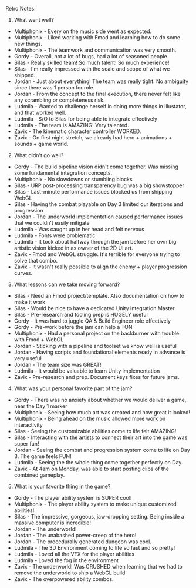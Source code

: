 Retro Notes:

1. What went well?
- Multiphonix - Every on the music side went as expected.
- Multiphonix - Liked working with Fmod and learning how to do some new things.
- Multiphonix - The teamwork and communication was very smooth.
- Gordy - Overall, not a lot of bugs, had a lot of seasoned people
- Silas - Really skilled team! So much talent! So much experience!
- Silas - I'm really impressed with the scale and scope of what we shipped.
- Jordan - Just about everything! The team was really tight. No ambiguity since there was 1 person for role.
- Jordan - From the concept to the final execution, there never felt like any scrambling or completeness risk.
- Ludmila - Wanted to challenge herself in doing more things in illustator, and that worked well.
- Ludmila - S/O to Silas for being able to integrate effectively
- Ludmila - The team is AMAZING! Very talented.
- Zavix - The kinematic character controller WORKED.
- Zavix - On first night stretch, we already had hero + animations + sounds + game world. 

2. What didn't go well?
- Gordy - The build pipeline vision didn't come together. Was missing some fundamental integration concepts.
- Multiphonix - No slowdowns or stumbling blocks
- Silas - URP post-processing transparency bug was a big showstopper
- Silas - Last-minute performance issues blocked us from shipping WebGL
- Silas - Having the combat playable on Day 3 limited our iterations and progression 
- Jordan - The underworld implementation caused performance issues that we couldn't easily mitigate
- Ludmila - Was caught up in her head and felt nervous
- Ludmila - Fonts were problematic
- Ludmila - It took about halfway through the jam before her own big artistic vision kicked in as owner of the 2D UI art.
- Zavix - Fmod and WebGL struggle. It's terrible for everyone trying to solve that combo.
- Zavix - It wasn't really possible to align the enemy + player progression curves.

3. What lessons can we take moving forward?
- Silas - Need an Fmod project/template. Also documentation on how to make it work
- Silas - Would be nice to have a dedicated Unity Integration Master
- Silas - Pre-research and tooling prep is HUGELY useful
- Gordy - It was hard to juggle QA & Build Engineer role effectively
- Gordy - Pre-work before the jam can help a TON
- Multiphonix - Had a personal project on the backburner with trouble with Fmod + WebGL
- Jordan - Sticking with a pipeline and toolset we know well is useful
- Jordan - Having scripts and foundational elements ready in advance is very useful
- Jordan - The team size was GREAT! 
- Ludmila - It would be valuable to learn Unity implementation
- Zavix - Pre-research and prep. Document keys fixes for future jams.

4. What was your personal favorite part of the jam?
- Gordy - There was no anxiety about whether we would deliver a game, near the Day 1 marker
- Multiphonix - Seeing how much art was created and how great it looked!
- Multiphonix - Being ahead on the music allowed more work on interactivity
- Silas - Seeing the customizable abilities come to life felt AMAZING!
- Silas - Interacting with the artists to connect their art into the game was super fun!
- Jordan - Seeing the combat and progression system come to life on Day 3. The game feels FUN!
- Ludmila - Seeing the the whole thing come together perfectly on Day.
- Zavix - At 4am on Monday, was able to start posting clips of the combined gameplay.

5. What is your favorite thing in the game?
- Gordy - The player ability system is SUPER cool!
- Multiphonix - The player ability system to make unique customized abilities!
- Silas - The impressive, gorgeous, jaw-dropping setting. Being inside a massive computer is incredible!
- Jordan - The underworld!
- Jordan - The unabashed power-creep of the hero!
- Jordan - The procedurally generated dungeon was cool.
- Ludmila - The 3D Environment coming to life so fast and so pretty!
- Ludmila - Loved all the VFX for the player abilities
- Ludmila - Loved the fog in the environment
- Zavix - The underworld! Was CRUSHED when learning that we had to remove the underworld to ship a WebGL build
- Zavix - The overpowered ability combos.

